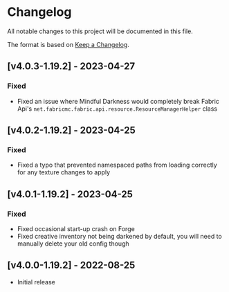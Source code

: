 # Changelog
All notable changes to this project will be documented in this file.

The format is based on [Keep a Changelog].

## [v4.0.3-1.19.2] - 2023-04-27
### Fixed
- Fixed an issue where Mindful Darkness would completely break Fabric Api's `net.fabricmc.fabric.api.resource.ResourceManagerHelper` class

## [v4.0.2-1.19.2] - 2023-04-25
### Fixed
- Fixed a typo that prevented namespaced paths from loading correctly for any texture changes to apply

## [v4.0.1-1.19.2] - 2023-04-25
### Fixed
- Fixed occasional start-up crash on Forge
- Fixed creative inventory not being darkened by default, you will need to manually delete your old config though

## [v4.0.0-1.19.2] - 2022-08-25
- Initial release

[Keep a Changelog]: https://keepachangelog.com/en/1.0.0/

